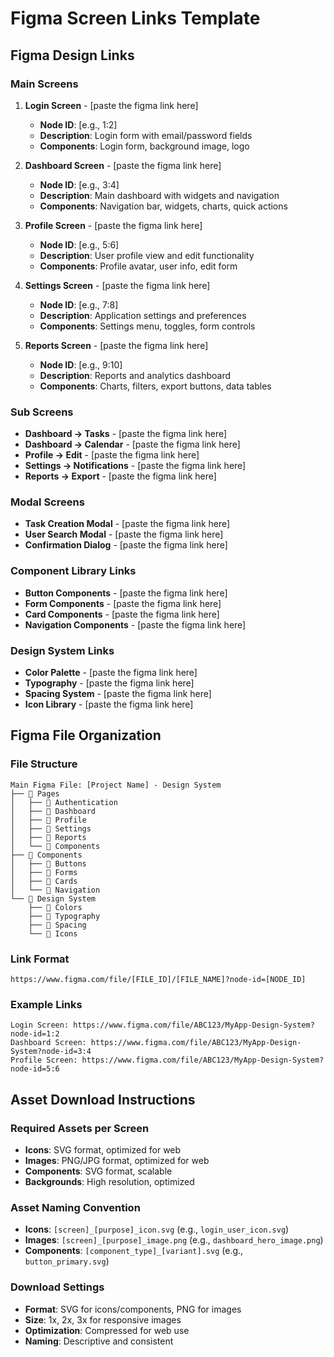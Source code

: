 # Figma Screen Links Template

## Figma Design Links

### Main Screens
1. **Login Screen** - [paste the figma link here]
   - **Node ID**: [e.g., 1:2]
   - **Description**: Login form with email/password fields
   - **Components**: Login form, background image, logo

2. **Dashboard Screen** - [paste the figma link here]
   - **Node ID**: [e.g., 3:4]
   - **Description**: Main dashboard with widgets and navigation
   - **Components**: Navigation bar, widgets, charts, quick actions

3. **Profile Screen** - [paste the figma link here]
   - **Node ID**: [e.g., 5:6]
   - **Description**: User profile view and edit functionality
   - **Components**: Profile avatar, user info, edit form

4. **Settings Screen** - [paste the figma link here]
   - **Node ID**: [e.g., 7:8]
   - **Description**: Application settings and preferences
   - **Components**: Settings menu, toggles, form controls

5. **Reports Screen** - [paste the figma link here]
   - **Node ID**: [e.g., 9:10]
   - **Description**: Reports and analytics dashboard
   - **Components**: Charts, filters, export buttons, data tables

### Sub Screens
- **Dashboard → Tasks** - [paste the figma link here]
- **Dashboard → Calendar** - [paste the figma link here]
- **Profile → Edit** - [paste the figma link here]
- **Settings → Notifications** - [paste the figma link here]
- **Reports → Export** - [paste the figma link here]

### Modal Screens
- **Task Creation Modal** - [paste the figma link here]
- **User Search Modal** - [paste the figma link here]
- **Confirmation Dialog** - [paste the figma link here]

### Component Library Links
- **Button Components** - [paste the figma link here]
- **Form Components** - [paste the figma link here]
- **Card Components** - [paste the figma link here]
- **Navigation Components** - [paste the figma link here]

### Design System Links
- **Color Palette** - [paste the figma link here]
- **Typography** - [paste the figma link here]
- **Spacing System** - [paste the figma link here]
- **Icon Library** - [paste the figma link here]

## Figma File Organization

### File Structure
```
Main Figma File: [Project Name] - Design System
├── 📁 Pages
│   ├── 📄 Authentication
│   ├── 📄 Dashboard
│   ├── 📄 Profile
│   ├── 📄 Settings
│   ├── 📄 Reports
│   └── 📄 Components
├── 📁 Components
│   ├── 📄 Buttons
│   ├── 📄 Forms
│   ├── 📄 Cards
│   └── 📄 Navigation
└── 📁 Design System
    ├── 📄 Colors
    ├── 📄 Typography
    ├── 📄 Spacing
    └── 📄 Icons
```

### Link Format
```
https://www.figma.com/file/[FILE_ID]/[FILE_NAME]?node-id=[NODE_ID]
```

### Example Links
```
Login Screen: https://www.figma.com/file/ABC123/MyApp-Design-System?node-id=1:2
Dashboard Screen: https://www.figma.com/file/ABC123/MyApp-Design-System?node-id=3:4
Profile Screen: https://www.figma.com/file/ABC123/MyApp-Design-System?node-id=5:6
```

## Asset Download Instructions

### Required Assets per Screen
- **Icons**: SVG format, optimized for web
- **Images**: PNG/JPG format, optimized for web
- **Components**: SVG format, scalable
- **Backgrounds**: High resolution, optimized

### Asset Naming Convention
- **Icons**: `[screen]_[purpose]_icon.svg` (e.g., `login_user_icon.svg`)
- **Images**: `[screen]_[purpose]_image.png` (e.g., `dashboard_hero_image.png`)
- **Components**: `[component_type]_[variant].svg` (e.g., `button_primary.svg`)

### Download Settings
- **Format**: SVG for icons/components, PNG for images
- **Size**: 1x, 2x, 3x for responsive images
- **Optimization**: Compressed for web use
- **Naming**: Descriptive and consistent
